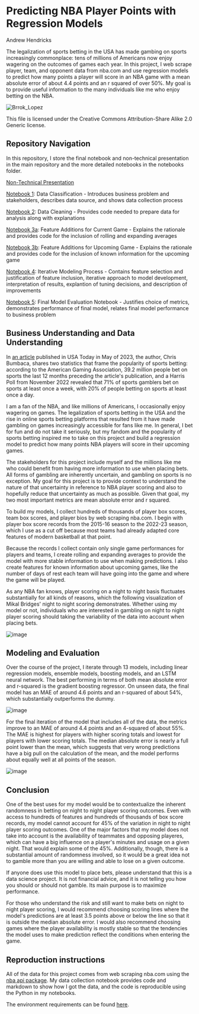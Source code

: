 # Predicting  NBA Player Points with Regression Models

Andrew Hendricks

The legalization of sports betting in the USA has made gambing on sports increasingly commonplace: tens of millions of Americans now enjoy wagering on the outcomes of games each year. In this project, I web scrape player, team, and opponent data from nba.com and use regression models to predict how many points a player will score in an NBA game with a mean absolute error of about 4.4 points and an r squared of over 50%. My goal is to provide useful information to the many individuals like me who enjoy betting on the NBA.


![Brrok_Lopez](https://github.com/ahendricks2/Capstone/assets/141271148/d6a069e0-afb8-4bb1-a7b7-9455d051f837)

This file is licensed under the Creative Commons Attribution-Share Alike 2.0 Generic license.


## Repository Navigation
In this repository, I store the final notebook and non-technical presentation in the main repository and the more detailed notebooks in the notebooks folder.

[Non-Technical Presentation](https://github.com/ahendricks2/Capstone/blob/main/Non_Technical_Presentation.pdf)

[Notebook 1](https://github.com/ahendricks2/Capstone/blob/main/1_Data_Collection.ipynb): Data Classification - Introduces business problem and stakeholders, describes data source, and shows data collection process

[Notebook 2](https://github.com/ahendricks2/Capstone/blob/main/2_Data_Cleaning.ipynb): Data Cleaning - Provides code needed to prepare data for analysis along with explanations

[Notebook 3a](): Feature Additions for Current Game - Explains the rationale and provides code for the inclusion of rolling and expanding averages

[Notebook 3b](https://github.com/ahendricks2/Capstone/blob/main/3b_Feature_Addition_Upcoming_Game.ipynb): Feature Additions for Upcoming Game - Explains the rationale and provides code for the inclusion of known information for the upcoming game

[Notebook 4](https://github.com/ahendricks2/Capstone/blob/main/4_Modeling.ipynb): Iterative Modeling Process - Contains feature selection and justification of feature inclusion, iterative approach to model development, interpretation of results, explantion of tuning decisions, and description of improvements

[Notebook 5](https://github.com/ahendricks2/Capstone/blob/main/5_Final_Model_Evaluation.ipynb): Final Model Evaluation Notebook - Justifies choice of metrics, demonstrates performance of final model, relates final model performance to business problem


## Business Understanding and Data Understanding
In [an article](https://www.usatoday.com/story/sports/sports-betting/2023/05/25/sports-betting-popularity-creates-gambling-addiction-concerns/70228634007/) published in USA Today in May of 2023, the author, Chris Bumbaca, shares two statistics that frame the popularity of sports betting: according to the American Gaming Association, 39.2 million people bet on sports the last 12 months preceding the article's publication, and a Harris Poll from November 2022 revealed that 71% of sports gamblers bet on sports at least once a week, with 20% of people betting on sports at least once a day.

I am a fan of the NBA, and like millions of Americans, I occasionally enjoy wagering on games. The legalization of sports betting in the USA  and the rise in online sports betting platforms that resulted from it have made gambling on games increasingly accessible for fans like me. In general, I bet for fun and do not take it seriously, but my fandom and the popularity of sports betting inspired me to take on this project and build a regression model to predict how many points NBA players will score in their upcoming games. 

The stakeholders for this project include myself and the millions like me who could benefit from having more information to use when placing bets. All forms of gambling are inherently uncertain, and gambling on sports is no exception. My goal for this project is to provide context to understand the nature of that uncertainty in reference to NBA player scoring and also to hopefully reduce that uncertainty as much as possible. Given that goal, my two most important metrics are mean absolute error and r squared.

To build my models, I collect hundreds of thousands of player box scores, team box scores, and player bios by web scraping nba.com. I begin with player box score records from the 2015-16 season to the 2022-23 season, which I use as a cut off because most teams had already adapted core features of modern basketball at that point. 

Because the records I collect contain only single game performances for players and teams, I create rolling and expanding averages to provide the model with more stable information to use when making predictions. I also create features for known information about upcoming games, like the number of days of rest each team will have going into the game and where the game will be played.

As any NBA fan knows, player scoring on a night to night basis fluctuates substantially for all kinds of reasons, which the following visualization of Mikal Bridges' night to night scoring demonstrates. Whether using my model or not, individuals who are interested in gambling on night to night player scoring should taking the variability of the data into account when placing bets.

![image](https://github.com/ahendricks2/Capstone/assets/141271148/bc5e61d2-d0c2-42ca-bc47-ace491696813)


## Modeling and Evaluation
Over the course of the project, I iterate through 13 models, including linear regression models, ensemble models, boosting models, and an LSTM neural network. The best performing in terms of both mean absolute error and r-squared is the gradient boosting regressor. On unseen data, the final model has an MAE of around 4.6 points and an r-squared of about 54%, which substantially outperforms the dummy.

![image](https://github.com/ahendricks2/Capstone/assets/141271148/014331b3-500a-4ae7-aad3-cfce49688a9e)

For the final iteration of the model that includes all of the data, the metrics improve to an MAE of around 4.4 points and an 4-squared of about 55%. The MAE is highest for players with higher scoring totals and lowest for players with lower scoring totals. The median absolute error is nearly a full point lower than the mean, which suggests that very wrong predictions have a big pull on the calculation of the mean, and the model performs about equally well at all points of the season.

![image](https://github.com/ahendricks2/Capstone/assets/141271148/0b487e44-3e26-4d0c-aa3f-4c072369d371)

## Conclusion
One of the best uses for my model would be to contextualize the inherent randomness in betting on night to night player scoring outcomes. Even with access to hundreds of features and hundreds of thousands of box score records, my model cannot account for 45% of the variation in night to night player scoring outcomes. One of the major factors that my model does not take into account is the availability of teammates and opposing playeres, which can have a big influence on a player's minutes and usage on a given night. That would explain some of the 45%. Additionally, though, there is a substantial amount of randomness involved, so it would be a great idea not to gamble more than you are willing and able to lose on a given outcome. 

If anyone does use this model to place bets, please understand that this is a data science project. It is not financial advice, and it is not telling you how you should or should not gamble. Its main purpose is to maximize performance.

For those who understand the risk and still want to make bets on night to night player scoring, I would recommend choosing scoring lines where the model's predictions are at least 3.5 points above or below the line so that it is outside the median absolute error. I would also recommend choosing games where the player availability is mostly stable so that the tendencies the model uses to make prediction reflect the conditions when entering the game.


## Reproduction instructions
All of the data for this project comes from web scraping nba.com using the [nba api package](https://github.com/swar/nba_api). My data collection notebook provides code and markdown to show how I got the data, and the code is reproducible using the Python in my notebooks.

The environment requirements can be found [here](https://github.com/ahendricks2/Capstone/blob/main/requirements.txt).
